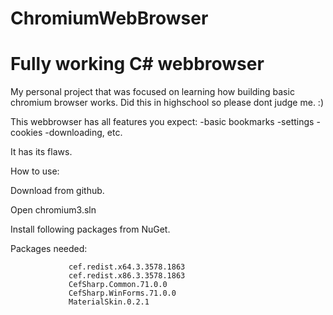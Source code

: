 # ChromiumWebBrowser
# Fully working C# webbrowser
My personal project that was focused on learning how building basic chromium browser works. Did this in highschool so please dont judge me. :)
 
 This webbrowser has all features you expect:
  -basic bookmarks
  -settings
  -cookies
  -downloading, etc.
 
 It has its flaws.
 
 How to use:
 
  Download from github. 
  
  Open chromium3.sln
  
  Install following packages from NuGet. 
 
 Packages needed:
 
                 cef.redist.x64.3.3578.1863
                 cef.redist.x86.3.3578.1863
                 CefSharp.Common.71.0.0
                 CefSharp.WinForms.71.0.0
                 MaterialSkin.0.2.1
